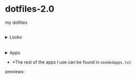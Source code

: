 # dotfiles-2.0
my dotfiles
<br><br>
<details>
    <summary>Looks</summary>
Theme: Nordic

Icons: Qogir

Cursor: Bibata Modern Cursors
</details>
<br><br>
<details>
<summary>Apps</summary>
Terminal: Alacritty

File manager: Yazi

Text Editor: NvChad

Browser: Firefox with FF-ULTIMA

Discord client: Vesktop

Launcher: Rofi with theme from Rofi by adi1090x

Bar: Waybar
</details>

* *The rest of the apps I use can be found in `neededapps.txt`

previews:

